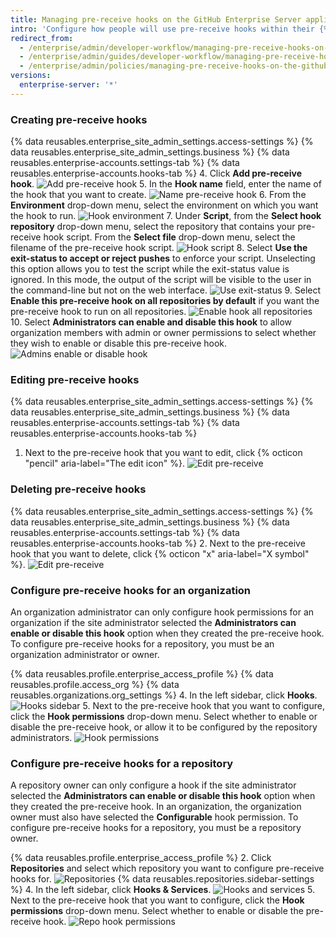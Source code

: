 ```yaml
---
title: Managing pre-receive hooks on the GitHub Enterprise Server appliance
intro: 'Configure how people will use pre-receive hooks within their {% data variables.product.prodname_ghe_server %} appliance.'
redirect_from:
  - /enterprise/admin/developer-workflow/managing-pre-receive-hooks-on-the-github-enterprise-server-appliance
  - /enterprise/admin/guides/developer-workflow/managing-pre-receive-hooks-on-the-github-enterprise-appliance/
  - /enterprise/admin/policies/managing-pre-receive-hooks-on-the-github-enterprise-server-appliance
versions:
  enterprise-server: '*'
---
```


### Creating pre-receive hooks

{% data reusables.enterprise_site_admin_settings.access-settings %}
{% data reusables.enterprise_site_admin_settings.business %}
{% data reusables.enterprise-accounts.settings-tab %}
{% data reusables.enterprise-accounts.hooks-tab %}
4. Click **Add pre-receive hook**.
![Add pre-receive hook](/assets/images/enterprise/site-admin-settings/add-pre-receive-hook.png)
5. In the **Hook name** field, enter the name of the hook that you want to create.
![Name pre-receive hook](/assets/images/enterprise/site-admin-settings/hook-name.png)
6. From the **Environment** drop-down menu, select the environment on which you want the hook to run.
![Hook environment](/assets/images/enterprise/site-admin-settings/environment.png)
7. Under **Script**, from the **Select hook repository** drop-down menu, select the repository that contains your pre-receive hook script. From the **Select file** drop-down menu, select the filename of the pre-receive hook script.
![Hook script](/assets/images/enterprise/site-admin-settings/hook-script.png)
8. Select **Use the exit-status to accept or reject pushes** to enforce your script. Unselecting this option allows you to test the script while the exit-status value is ignored. In this mode, the output of the script will be visible to the user in the command-line but not on the web interface.
![Use exit-status](/assets/images/enterprise/site-admin-settings/use-exit-status.png)
9. Select **Enable this pre-receive hook on all repositories by default** if you want the pre-receive hook to run on all repositories.
![Enable hook all repositories](/assets/images/enterprise/site-admin-settings/enable-hook-all-repos.png)
10. Select **Administrators can enable and disable this hook** to allow organization members with admin or owner permissions to select whether they wish to enable or disable this pre-receive hook.
![Admins enable or disable hook](/assets/images/enterprise/site-admin-settings/admins-enable-hook.png)

### Editing pre-receive hooks

{% data reusables.enterprise_site_admin_settings.access-settings %}
{% data reusables.enterprise_site_admin_settings.business %}
{% data reusables.enterprise-accounts.settings-tab %}
{% data reusables.enterprise-accounts.hooks-tab %}
1. Next to the pre-receive hook that you want to edit, click {% octicon "pencil" aria-label="The edit icon" %}.
![Edit pre-receive](/assets/images/enterprise/site-admin-settings/edit-pre-receive-hook.png)

### Deleting pre-receive hooks

{% data reusables.enterprise_site_admin_settings.access-settings %}
{% data reusables.enterprise_site_admin_settings.business %}
{% data reusables.enterprise-accounts.settings-tab %}
{% data reusables.enterprise-accounts.hooks-tab %}
2. Next to the pre-receive hook that you want to delete, click {% octicon "x" aria-label="X symbol" %}.
![Edit pre-receive](/assets/images/enterprise/site-admin-settings/delete-pre-receive-hook.png)

### Configure pre-receive hooks for an organization

An organization administrator can only configure hook permissions for an organization if the site administrator selected the **Administrators can enable or disable this hook** option when they created the pre-receive hook. To configure pre-receive hooks for a repository, you must be an organization administrator or owner.

{% data reusables.profile.enterprise_access_profile %}
{% data reusables.profile.access_org %}
{% data reusables.organizations.org_settings %}
4. In the left sidebar, click **Hooks**.
![Hooks sidebar](/assets/images/enterprise/orgs-and-teams/hooks-sidebar.png)
5. Next to the pre-receive hook that you want to configure, click the **Hook permissions** drop-down menu. Select whether to enable or disable the pre-receive hook, or allow it to be configured by the repository administrators.
![Hook permissions](/assets/images/enterprise/orgs-and-teams/hook-permissions.png)

### Configure pre-receive hooks for a repository

A repository owner can only configure a hook if the site administrator selected the **Administrators can enable or disable this hook** option when they created the pre-receive hook. In an organization, the organization owner must also have selected the **Configurable** hook permission. To configure pre-receive hooks for a repository, you must be a repository owner.

{% data reusables.profile.enterprise_access_profile %}
2. Click **Repositories** and select which repository you want to configure pre-receive hooks for.
![Repositories](/assets/images/enterprise/repos/repositories.png)
{% data reusables.repositories.sidebar-settings %}
4. In the left sidebar, click **Hooks & Services**.
![Hooks and services](/assets/images/enterprise/repos/hooks-services.png)
5. Next to the pre-receive hook that you want to configure, click the **Hook permissions** drop-down menu. Select whether to enable or disable the pre-receive hook.
![Repo hook permissions](/assets/images/enterprise/repos/repo-hook-permissions.png)
